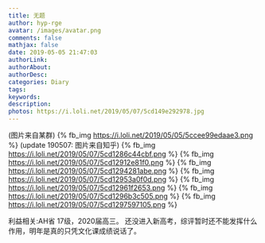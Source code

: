 ```yaml
---
title: 无题
author: hyp-rge
avatar: /images/avatar.png
comments: false
mathjax: false
date: 2019-05-05 21:47:03
authorLink:
authorAbout:
authorDesc:
categories: Diary
tags:
keywords:
description:
photos: https://i.loli.net/2019/05/07/5cd149e292978.jpg
---
```

(图片来自某群)
{% fb_img https://i.loli.net/2019/05/05/5ccee99edaae3.png %}
(update 190507: 图片来自知乎)
{% fb_img https://i.loli.net/2019/05/07/5cd1286c44cbf.png %}
{% fb_img https://i.loli.net/2019/05/07/5cd12912e81f0.png %}
{% fb_img https://i.loli.net/2019/05/07/5cd1294281abe.png %}
{% fb_img https://i.loli.net/2019/05/07/5cd12953a0f0d.png %}
{% fb_img https://i.loli.net/2019/05/07/5cd12961f2653.png %}
{% fb_img https://i.loli.net/2019/05/07/5cd1296b3c505.png %}
{% fb_img https://i.loli.net/2019/05/07/5cd1297597105.png %}

利益相关:AH省 17级，2020届高三。
还没进入新高考，综评暂时还不能发挥什么作用，明年是真的只凭文化课成绩说话了。
